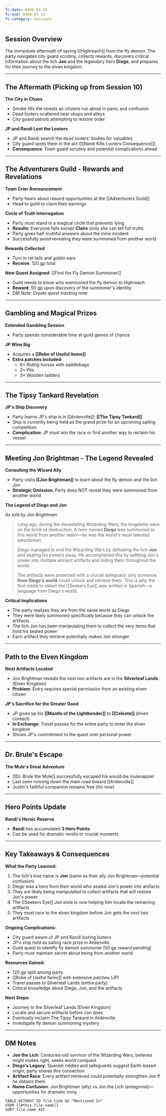 ```yaml
---
fc-date: 0496-03-13
fc-end: 0496-03-13
fc-category: Sessions
---
```


## Session Overview
The immediate aftermath of saving [[Highreach]] from the fly demon. The party navigates city guard scrutiny, collects rewards, discovers critical information about the lich **Jon** and the legendary hero **Diego**, and prepares for their journey to the elven kingdom.

---

## The Aftermath (Picking up from Session 10)

**The City in Chaos**
- Smoke fills the streets as citizens run about in panic and confusion
- Dead looters scattered near shops and alleys
- City guard patrols attempting to restore order

**JP and Randi Loot the Looters**
- JP and Randi search the dead looters' bodies for valuables
- City guard spots them in the act ([[Randi Kills Looters Consequence]])
- **Consequence**: Town guard scrutiny and potential complications ahead

---

## The Adventurers Guild - Rewards and Revelations

**Town Crier Announcement**
- Party hears about reward opportunities at the [[Adventurers Guild]]
- Head to guild to claim their earnings

**Circle of Truth Interrogation**
- Party must stand in a magical circle that prevents lying
- **Results**: Everyone fails except **Claire** (only she can tell full truth)
- Party gives half-truthful answers about the mine incident
- Successfully avoid revealing they were summoned from another world

**Rewards Collected**
- Turn in rat tails and goblin ears
- **Receive**: 120 gp total

**New Quest Assigned**: [[Find the Fly Demon Summoner]]
- Guild needs to know who summoned the fly demon to Highreach
- **Reward**: 50 gp upon discovery of the summoner's identity
- *DM Note: Create quest tracking note*

---

## Gambling and Magical Prizes

**Extended Gambling Session**
- Party spends considerable time at guild games of chance

**JP Wins Big**
- Acquires a **[[Robe of Useful Items]]**
- **Extra patches included**:
  - 6× Riding horses with saddlebags
  - 3× Pits
  - 3× Wooden ladders

---

## The Tipsy Tankard Revelation

**JP's Ship Discovery**
- Party learns JP's ship is in [[Ardenville]]: **[[The Tipsy Tankard]]**
- Ship is currently being held as the grand prize for an upcoming sailing competition
- **Complication**: JP must win the race or find another way to reclaim his vessel

---

## Meeting Jon Brightman - The Legend Revealed

**Consulting the Wizard Ally**
- Party visits **[[Jon Brightman]]** to learn about the fly demon and the lich Jon
- **Strategic Omission**: Party does NOT reveal they were summoned from another world

**The Legend of Diego and Jon**

*As told by Jon Brightman:*

> Long ago, during the devastating Wizarding Wars, the kingdoms were on the brink of destruction. A hero named **Diego** was summoned to this world from another realm—he was the world's most talented swordsman. 
> 
> Diego managed to end the Wizarding Wars by defeating the lich **Jon** and sealing his powers away. He accomplished this by splitting Jon's power into multiple ancient artifacts and hiding them throughout the world.
> 
> The artifacts were protected with a crucial safeguard: only someone **from Diego's world** could unlock and retrieve them. This is why the first riddle to obtain the [[Seekers Eye]] was written in Spanish—a language from Diego's world.

**Critical Implications**
- The party realizes they are from the same world as Diego
- They were likely summoned specifically because they can unlock the artifacts
- The lich Jon has been manipulating them to collect the very items that hold his sealed power
- Each artifact they retrieve potentially makes Jon stronger

---

## Path to the Elven Kingdom

**Next Artifacts Located**
- Jon Brightman reveals the next two artifacts are in the **Silverleaf Lands** (Elven Kingdom)
- **Problem**: Entry requires special permission from an existing elven citizen

**JP's Sacrifice for the Greater Good**
- JP gives up his **[[Mantle of the Lightbender]]** to **[[Celeste]]** (elven contact)
- **In Exchange**: Travel passes for the entire party to enter the elven kingdom
- Shows JP's commitment to the quest over personal power

---

## Dr. Brule's Escape

**The Mule's Great Adventure**
- [[Dr. Brule the Mule]] successfully escaped his would-be mulenapper
- Last seen running down the main road toward [[Ardenville]]
- Justin's faithful companion remains free (for now)

---

## Hero Points Update

**Randi's Heroic Reserve**
- **Randi** has accumulated **3 Hero Points**
- Can be used for dramatic rerolls or crucial moments

---

## Key Takeaways & Consequences

**What the Party Learned:**
1. The lich's true name is **Jon** (same as their ally Jon Brightman—potential confusion)
2. Diego was a hero from their world who sealed Jon's power into artifacts
3. They are likely being manipulated to collect artifacts that will restore Jon's power
4. The [[Seekers Eye]] Jon stole is now helping him locate the remaining artifacts
5. They must race to the elven kingdom before Jon gets the next two artifacts

**Ongoing Complications:**
- City guard aware of JP and Randi looting looters
- JP's ship held as sailing race prize in Ardenville
- Guild quest to identify fly demon summoner (50 gp reward pending)
- Party must maintain secret about being from another world

**Resources Gained:**
- 120 gp split among party
- [[Robe of Useful Items]] with extensive patches (JP)
- Travel passes to Silverleaf Lands (entire party)
- Critical knowledge about Diego, Jon, and the artifacts

**Next Steps:**
- Journey to the Silverleaf Lands (Elven Kingdom)
- Locate and secure artifacts before Jon does
- Eventually reclaim The Tipsy Tankard in Ardenville
- Investigate fly demon summoning mystery

---

## DM Notes

- **Jon the Lich**: Centuries-old survivor of the Wizarding Wars, believes might makes right, seeks world conquest
- **Diego's Legacy**: Spanish riddles and safeguards suggest Earth-based origin; party shares this connection
- **Artifact Race**: Every artifact retrieved could potentially strengthen Jon if he obtains them
- **Name Confusion**: Jon Brightman (ally) vs Jon the Lich (antagonist)—opportunities for dramatic irony

```dataview
TABLE WITHOUT ID file.link AS "Mentioned In"
FROM [[#this.file.name]]
SORT file.name ASC
```

